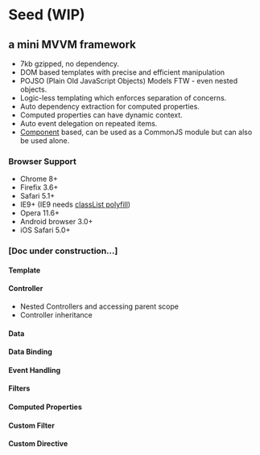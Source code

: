 # Seed (WIP)
## a mini MVVM framework

- 7kb gzipped, no dependency.
- DOM based templates with precise and efficient manipulation
- POJSO (Plain Old JavaScript Objects) Models FTW - even nested objects.
- Logic-less templating which enforces separation of concerns.
- Auto dependency extraction for computed properties.
- Computed properties can have dynamic context.
- Auto event delegation on repeated items.
- [Component](https://github.com/component/component) based, can be used as a CommonJS module but can also be used alone.

### Browser Support

- Chrome 8+
- Firefix 3.6+
- Safari 5.1+
- IE9+ (IE9 needs [classList polyfill](https://github.com/remy/polyfills/blob/master/classList.js))
- Opera 11.6+
- Android browser 3.0+
- iOS Safari 5.0+

### [Doc under construction...]

#### Template

#### Controller

- Nested Controllers and accessing parent scope
- Controller inheritance

#### Data

#### Data Binding

#### Event Handling

#### Filters

#### Computed Properties

#### Custom Filter

#### Custom Directive